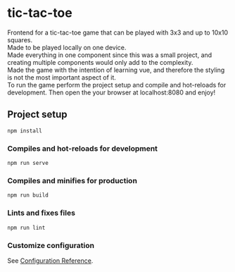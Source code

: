 # tic-tac-toe
Frontend for a tic-tac-toe game that can be played with 3x3 and up to 10x10 squares.  
Made to be played locally on one device.  
Made everything in one component since this was a small project, and creating multiple components would only add to the complexity.  
Made the game with the intention of learning vue, and therefore the styling is not the most important aspect of it.  
To run the game perform the project setup and compile and hot-reloads for development. Then open the your browser at localhost:8080 and enjoy!


## Project setup
```
npm install
```

### Compiles and hot-reloads for development
```
npm run serve
```

### Compiles and minifies for production
```
npm run build
```

### Lints and fixes files
```
npm run lint
```

### Customize configuration
See [Configuration Reference](https://cli.vuejs.org/config/).
